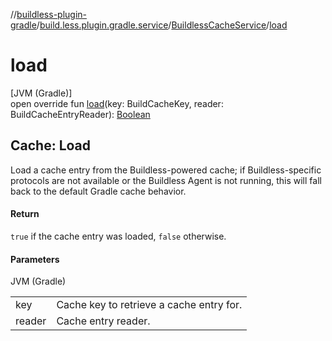 //[buildless-plugin-gradle](../../../index.md)/[build.less.plugin.gradle.service](../index.md)/[BuildlessCacheService](index.md)/[load](load.md)

# load

[JVM (Gradle)]\
open override fun [load](load.md)(key: BuildCacheKey, reader: BuildCacheEntryReader): [Boolean](https://kotlinlang.org/api/latest/jvm/stdlib/kotlin/-boolean/index.html)

##  Cache: Load

Load a cache entry from the Buildless-powered cache; if Buildless-specific protocols are not available or the Buildless Agent is not running, this will fall back to the default Gradle cache behavior.

#### Return

`true` if the cache entry was loaded, `false` otherwise.

#### Parameters

JVM (Gradle)

| | |
|---|---|
| key | Cache key to retrieve a cache entry for. |
| reader | Cache entry reader. |
